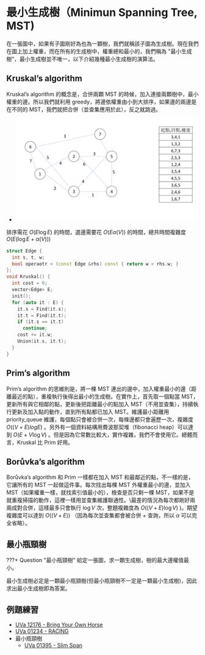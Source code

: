 # 最小生成樹（Minimun Spanning Tree, MST)

在一張圖中，如果有子圖剛好為也為一顆樹，我們就稱該子圖為生成樹。現在我們在圖上加上權重，而在所有的生成樹中，權重總和最小的，我們稱為 "最小生成樹"，最小生成樹並不唯一，以下介紹幾種最小生成樹的演算法。

## Kruskal’s algorithm

Kruskal’s algorithm 的概念是，合併兩顆 MST 的時候，加入連接兩顆樹中，最小權重的邊。所以我們就利用 greedy，將邊依權重由小到大排序，如果邊的兩邊是在不同的 MST，我們就把合併（並查集應用於此），反之就跳過。

- ![](images/kruskal.gif)

排序需花 $O(E\log E)$ 的時間，選邊需要花 $O(E\alpha(V))$ 的時間，總共時間複雜度 $O(E(\log E+\alpha(V)))$ 

```cpp
struct Edge {
  int s, t, w;
  bool operaotr < (const Edge &rhs) const { return w < rhs.w; }
};
void Kruskal() {
  int cost = 0;
  vector<Edge> E;
  init();
  for (auto it : E) {
    it.s = Find(it.s);
    it.t = Find(it.t);
    if (it.s == it.t)
      continue;
    cost += it.w;
    Union(it.s, it.t);
  }
}
```

## Prim’s algorithm

Prim’s algorithm 的思維則是，將一棵 MST 連出的邊中，加入權重最小的邊（距離最近的點），重複執行後得出最小的生成樹。在實作上，首先取一個點當 MST，更新所有與它相鄰的點，更新後把距離最小的點加入 MST（不用並查集），持續執行更新及加入點的動作，直到所有點都已加入 MST。維護最小距離用 priority_queue 維護，每個點只會被合併一次，每條邊都只會遍歷一次，複雜度 $O((V+E)logE)$ 。另外有一個資料結構用費波那契堆（fibonacci heap）可以達到 $O(E+V\log V)$ 。但是因為它常數比較大，實作複雜，我們不會使用它。總體而言，Kruskal 比 Prim 好用。

## Borůvka’s algorithm

Borůvka’s algorithm 和 Prim 一樣都在加入 MST 和最鄰近的點，不一樣的是，它讓所有的 MST 一起做這件事。每次找出每棵 MST 外權重最小的邊，並加入 MST（如果權重一樣，就找索引值最小的），檢查是否只剩一棵 MST，如果不是就重複掃描的動作，這裡一樣用並查集維護聯通性。\\最差的情況為每次都剛好兩兩成對合併，這樣最多只會執行 $\log V$ 次，整題複雜度為 $O((V+E)\log V)$ )。期望複雜度可以達到 $O((V+E))$ （因為每次並查集都會被合併 + 查詢，所以 $\alpha$ 可以完全省略）。

## 最小瓶頸樹
???+ Question "最小瓶頸樹"
	給定一張圖，求一顆生成樹，樹的最大邊權值最小。

最小生成樹必定是一顆最小瓶頸樹(但最小瓶頸樹不一定是一顆最小生成樹)，因此求出最小生成樹即為答案。

## 例題練習

-  [UVa 12176 - Bring Your Own Horse](http://uva.onlinejudge.org/external/121/12176.pdf) 
-  [UVa 01234 - RACING](http://uva.onlinejudge.org/external/12/1234.pdf) 
-  最小瓶頸樹
	-  [UVa 01395 - Slim Span](https://onlinejudge.org/external/13/1395.pdf) 
